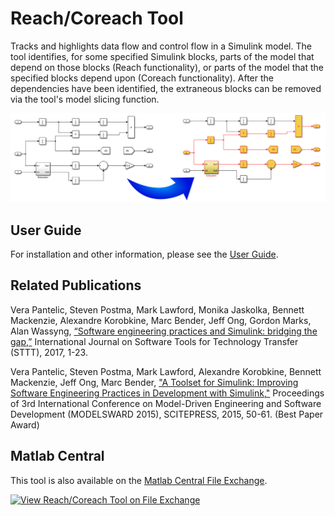 # Reach/Coreach Tool

Tracks and highlights data flow and control flow in a Simulink model. The tool identifies, for some specified Simulink blocks, parts of the model that depend on those blocks (Reach functionality), or parts of the model that the specified blocks depend upon (Coreach functionality). After the dependencies have been identified, the extraneous blocks can be removed via the tool's model slicing function.

<img src="imgs/Cover.png" width="650">

## User Guide

For installation and other information, please see the [User Guide](doc/ReachCoreach_UserGuide.pdf).

## Related Publications

Vera Pantelic, Steven Postma, Mark Lawford, Monika Jaskolka, Bennett Mackenzie, Alexandre Korobkine, Marc Bender, Jeff Ong, Gordon Marks, Alan Wassyng, [“Software engineering practices and Simulink: bridging the gap,”](https://link.springer.com/article/10.1007/s10009-017-0450-9) International Journal on Software Tools for Technology Transfer (STTT), 2017, 1-23.

Vera Pantelic, Steven Postma, Mark Lawford, Alexandre Korobkine, Bennett Mackenzie, Jeff Ong, Marc Bender, ["A Toolset for Simulink: Improving Software Engineering Practices in Development with Simulink,"](https://ieeexplore.ieee.org/document/7323083/) Proceedings of 3rd International Conference on Model-Driven Engineering and Software Development (MODELSWARD 2015), SCITEPRESS, 2015, 50-61. (Best Paper Award)

## Matlab Central
This tool is also available on the [Matlab Central File Exchange](https://www.mathworks.com/matlabcentral/fileexchange/51180-reach-coreach-tool).

[![View Reach/Coreach Tool on File Exchange](https://www.mathworks.com/matlabcentral/images/matlab-file-exchange.svg)](https://www.mathworks.com/matlabcentral/fileexchange/51180-reach-coreach-tool)
